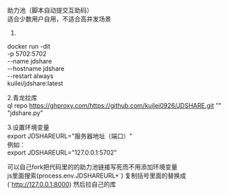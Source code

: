 助力池（脚本自动提交互助码）  
适合少数用户自用，不适合高并发场景

1.  
docker run -dit \
-p 5702:5702 \
--name jdshare \
--hostname jdshare \
--restart always \
kuilei/jdshare:latest

2.青龙拉库  
ql repo https://ghproxy.com/https://github.com/kuilei0926/JDSHARE.git "" "jdshare.py"  

3.设置环境变量  
export JDSHAREURL="服务器地址（端口）"  
例如：  
export JDSHAREURL="127.0.0.1:5702"  


可以自己fork把代码里的的助力池链接写死而不用添加环境变量  
js里面搜索(process.env.JDSHAREURL+\`) 复制括号里面的替换成 (\`http://127.0.0.1:8000)
然后拉自己的库
